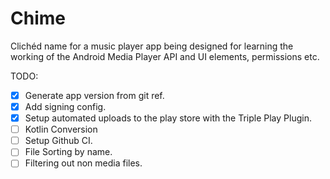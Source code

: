 # Chime
Clichéd name for a music player app being designed for learning the working of the Android Media Player API and UI elements, permissions etc.

TODO:
- [X] Generate app version from git ref.
- [X] Add signing config.
- [X] Setup automated uploads to the play store with the Triple Play Plugin.
- [ ] Kotlin Conversion
- [ ] Setup Github CI.
- [ ] File Sorting by name.
- [ ] Filtering out non media files.
